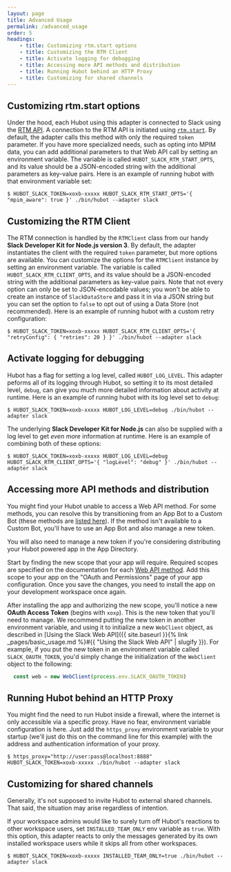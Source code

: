 ```yaml
---
layout: page
title: Advanced Usage
permalink: /advanced_usage
order: 5
headings:
    - title: Customizing rtm.start options
    - title: Customizing the RTM Client
    - title: Activate logging for debugging
    - title: Accessing more API methods and distribution
    - title: Running Hubot behind an HTTP Proxy
    - title: Customizing for shared channels
---
```


## Customizing rtm.start options

Under the hood, each Hubot using this adapter is connected to Slack using the [RTM API](https://api.slack.com/rtm). A
connection to the RTM API is initiated using [`rtm.start`](https://api.slack.com/methods/rtm.start).
By default, the adapter calls this method with only the required `token` parameter. If you have more specialized needs,
such as opting into MPIM data, you can add additional parameters to that Web API call by setting an environment
variable. The variable is called `HUBOT_SLACK_RTM_START_OPTS`, and its value should be a JSON-encoded string with
the additional parameters as key-value pairs. Here is an example of running hubot with that environment variable set:

```
$ HUBOT_SLACK_TOKEN=xoxb-xxxxx HUBOT_SLACK_RTM_START_OPTS='{ "mpim_aware": true }' ./bin/hubot --adapter slack
```

## Customizing the RTM Client

The RTM connection is handled by the `RTMClient` class from our handy
**Slack Developer Kit for Node.js version 3**. By default, the adapter instantiates the client with the required
`token` parameter, but more options are available. You can customize the options for the `RTMClient` instance by setting
an environment variable. The variable is called `HUBOT_SLACK_RTM_CLIENT_OPTS`, and its value should be a JSON-encoded
string with the additional parameters as key-value pairs. Note that not every option can only be set to JSON-encodable
values; you won't be able to create an instance of `SlackDataStore` and pass it in via a JSON string but you can set the
option to `false` to opt out of using a Data Store (not recommended). Here is an example of running hubot with a custom
retry configuration:

```
$ HUBOT_SLACK_TOKEN=xoxb-xxxxx HUBOT_SLACK_RTM_CLIENT_OPTS='{ "retryConfig": { "retries": 20 } }' ./bin/hubot --adapter slack
```

## Activate logging for debugging

Hubot has a flag for setting a log level, called `HUBOT_LOG_LEVEL`. This adapter peforms all of its logging through
Hubot, so setting it to its most detailed level, `debug`, can give you much more detailed information about activity
at runtime. Here is an example of running hubot with its log level set to `debug`:

```
$ HUBOT_SLACK_TOKEN=xoxb-xxxxx HUBOT_LOG_LEVEL=debug ./bin/hubot --adapter slack
```

The underlying **Slack Developer Kit for Node.js** can also be supplied with a log level to get _even more_ information
at runtime. Here is an example of combining both of these options:

```
$ HUBOT_SLACK_TOKEN=xoxb-xxxxx HUBOT_LOG_LEVEL=debug HUBOT_SLACK_RTM_CLIENT_OPTS='{ "logLevel": "debug" }' ./bin/hubot --adapter slack
```

## Accessing more API methods and distribution

You might find your Hubot unable to access a Web API method. For some methods, you can resolve this by transitioning
from an App Bot to a Custom Bot (these methods are [listed here](https://api.slack.com/bot-users#bot_methods)). If the
method isn't available to a Custom Bot, you'll have to use an App Bot and also manage a new token.

You will also need to manage a new token if you're considering distributing your Hubot powered app in the App Directory.

Start by finding the new scope that your app will require. Required scopes are specified on the documentation for each
[Web API method](https://api.slack.com/methods). Add this scope to your app on the "OAuth and Permissions" page of your
app configuration. Once you save the changes, you need to install the app on your development workspace once again.

After installing the app and authorizing the new scope, you'll notice a new **OAuth Access Token** (begins with `xoxp`).
This is the new token that you'll need to manage. We recommend putting the new token in another environment variable,
and using it to initialize a new `WebClient` object, as described in
[Using the Slack Web API]({{ site.baseurl }}{% link _pages/basic_usage.md %}#{{ "Using the Slack Web API" | slugify }}). For
example, if you put the new token in an environment variable called `SLACK_OAUTH_TOKEN`, you'd simply change the
initialization of the `WebClient` object to the following:

```javascript
  const web = new WebClient(process.env.SLACK_OAUTH_TOKEN)
```

## Running Hubot behind an HTTP Proxy

You might find the need to run Hubot inside a firewall, where the internet is only accessible via a specific proxy.
Have no fear, environment variable configuration is here. Just add the `https_proxy` environment variable to your
startup (we'll just do this on the command line for this example) with the address and authentication information of
your proxy.

```
$ https_proxy="http://user:pass@localhost:8888" HUBOT_SLACK_TOKEN=xoxb-xxxxx ./bin/hubot --adapter slack
```

## Customizing for shared channels

Generally, it's not supposed to invite Hubot to external shared channels. That said, the situation may arise regardless of intention.

If your workspace admins would like to surely turn off Hubot's reactions to other workspace users, set `INSTALLED_TEAM_ONLY` env variable as `true`. With this option, this adapter reacts to only the messages generated by its own installed workspace users while it skips all from other workspaces.

```
$ HUBOT_SLACK_TOKEN=xoxb-xxxxx INSTALLED_TEAM_ONLY=true ./bin/hubot --adapter slack
```